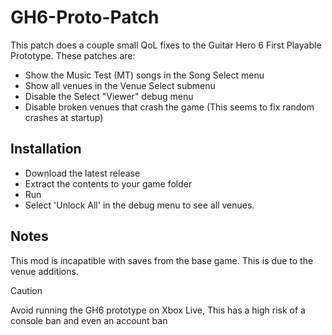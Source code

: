 # GH6-Proto-Patch
This patch does a couple small QoL fixes to the Guitar Hero 6 First Playable Prototype. These patches are:
- Show the Music Test (MT) songs in the Song Select menu
- Show all venues in the Venue Select submenu
- Disable the Select "Viewer" debug menu
- Disable broken venues that crash the game (This seems to fix random crashes at startup)

## Installation
- Download the latest release
- Extract the contents to your game folder
- Run
- Select 'Unlock All' in the debug menu to see all venues.

## Notes
This mod is incapatible with saves from the base game. This is due to the venue additions.
> [!CAUTION]
> Avoid running the GH6 prototype on Xbox Live, This has a high risk of a console ban and even an account ban
